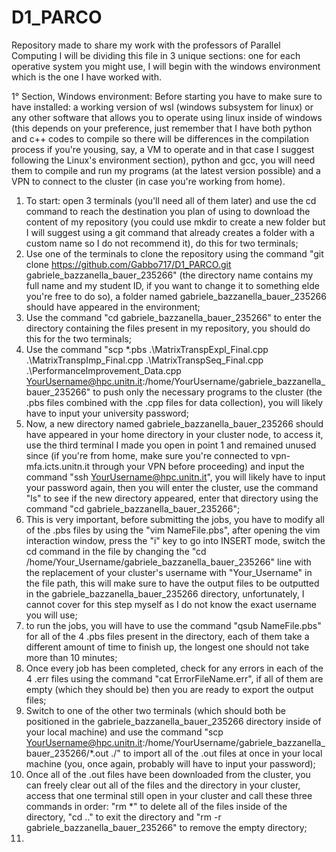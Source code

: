 # D1_PARCO
Repository made to share my work with the professors of Parallel Computing 
I will be dividing this file in 3 unique sections: one for each operative system you might use, I will begin with the windows environment which is the one I have worked with.

1° Section, Windows environment:
Before starting you have to make sure to have installed: a working version of wsl (windows subsystem for linux) or any other software that allows you to operate using linux inside of windows (this depends on your preference, just remember that I have both python and c++ codes to compile so there will be differences in the compilation process if you're yousing, say, a VM to operate and in that case I suggest following the Linux's environment section), python and gcc, you will need them to compile and run my programs (at the latest version possible) and a VPN to connect to the cluster (in case you're working from home).
1) To start: open 3 terminals (you'll need all of them later) and use the cd command to reach the destination you plan of using to download the content of my repository (you could use mkdir to create a new folder but I will suggest using a git command that already creates a folder with a custom name so I do not recommend it), do this for two terminals;
2) Use one of the terminals to clone the repository using the command "git clone https://github.com/Gabbo717/D1_PARCO.git gabriele_bazzanella_bauer_235266" (the directory name contains my full name and my student ID, if you want to change it to something elde you're free to do so), a folder named gabriele_bazzanella_bauer_235266 should have appeared in the environment;
3) Use the command "cd gabriele_bazzanella_bauer_235266" to enter the directory containing the files present in my repository, you should do this for the two terminals; 
4) Use the command "scp *.pbs .\MatrixTranspExpl_Final.cpp .\MatrixTranspImp_Final.cpp .\MatrixTranspSeq_Final.cpp .\PerformanceImprovement_Data.cpp YourUsername@hpc.unitn.it:/home/YourUsername/gabriele_bazzanella_bauer_235266" to push only the necessary programs to the cluster (the .pbs files combined with the .cpp files for data collection), you will likely have to input your university password;
5) Now, a new directory named gabriele_bazzanella_bauer_235266 should have appeared in your home directory in your cluster node, to access it, use the third terminal I made you open in point 1 and remained unused since (if you're from home, make sure you're connected to vpn-mfa.icts.unitn.it through your VPN before proceeding) and input the command "ssh YourUsername@hpc.unitn.it", you will likely have to input your password again, then you will enter the cluster, use the command "ls" to see if the new directory appeared, enter that directory using the command "cd gabriele_bazzanella_bauer_235266";
6) This is very important, before submitting the jobs, you have to modify all of the .pbs files by using the "vim NameFile.pbs", after opening the vim interaction window, press the "i" key to go into INSERT mode, switch the cd command in the file by changing the "cd /home/Your_Username/gabriele_bazzanella_bauer_235266" line with the replacement of your cluster's username with "Your_Username" in the file path, this will make sure to have the output files to be outputted in the gabriele_bazzanella_bauer_235266 directory, unfortunately, I cannot cover for this step myself as I do not know the exact username you will use;
7) to run the jobs, you will have to use the command "qsub NameFile.pbs" for all of the 4 .pbs files present in the directory, each of them take a different amount of time to finish up, the longest one should not take more than 10 minutes;
8) Once every job has been completed, check for any errors in each of the 4 .err files using the command "cat ErrorFileName.err", if all of them are empty (which they should be) then you are ready to export the output files;
9) Switch to one of the other two terminals (which should both be positioned in the gabriele_bazzanella_bauer_235266 directory inside of your local machine) and use the command "scp YourUsername@hpc.unitn.it:/home/YourUsername/gabriele_bazzanella_bauer_235266/*.out ./" to import all of the .out files at once in your local machine (you, once again, probably will have to input your password);
10) Once all of the .out files have been downloaded from the cluster, you can freely clear out all of the files and the directory in your cluster, access that one terminal still open in your cluster and call these three commands in order: "rm *" to delete all of the files inside of the directory, "cd .." to exit the directory and "rm -r gabriele_bazzanella_bauer_235266" to remove the empty directory;
11) 
